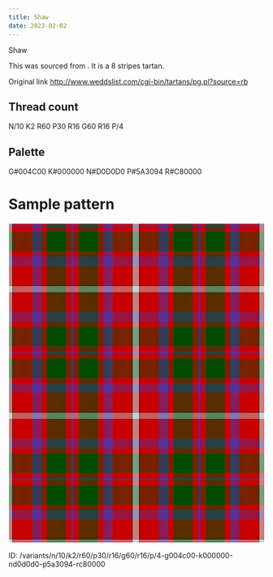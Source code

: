 ```yaml
---
title: Shaw
date: 2023-02-02
---
```

Shaw

This was sourced from <no value>.  It is a 8 stripes tartan.

Original link http://www.weddslist.com/cgi-bin/tartans/pg.pl?source=rb

## Thread count
N/10 K2 R60 P30 R16 G60 R16 P/4

## Palette
G#004C00 K#000000 N#D0D0D0 P#5A3094 R#C80000

# Sample pattern

![Tartan detail](tartan.png "N/10 K2 R60 P30 R16 G60 R16 P/4 tartan")

ID: /variants/n/10/k2/r60/p30/r16/g60/r16/p/4-g004c00-k000000-nd0d0d0-p5a3094-rc80000